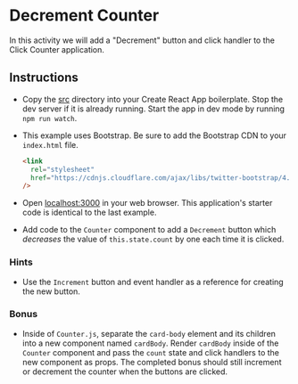 # Decrement Counter

In this activity we will add a "Decrement" button and click handler to the Click Counter application.

## Instructions

- Copy the [src](Unsolved/src) directory into your Create React App boilerplate. Stop the dev server if it is already running. Start the app in dev mode by running `npm run watch`.

- This example uses Bootstrap. Be sure to add the Bootstrap CDN to your `index.html` file.

  ```html
  <link
    rel="stylesheet"
    href="https://cdnjs.cloudflare.com/ajax/libs/twitter-bootstrap/4.0.0/css/bootstrap.min.css"
  />
  ```

- Open [localhost:3000](http://localhost:3000) in your web browser. This application's starter code is identical to the last example.

- Add code to the `Counter` component to add a `Decrement` button which _decreases_ the value of `this.state.count` by one each time it is clicked.

### Hints

- Use the `Increment` button and event handler as a reference for creating the new button.

### Bonus

- Inside of `Counter.js`, separate the `card-body` element and its children into a new component named `cardBody`. Render `cardBody` inside of the `Counter` component and pass the `count` state and click handlers to the new component as props. The completed bonus should still increment or decrement the counter when the buttons are clicked.
